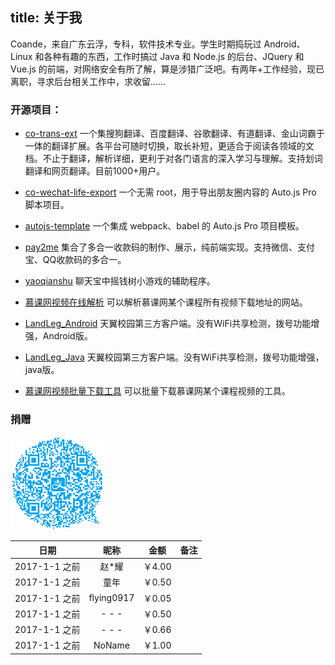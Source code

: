 title: 关于我
---

Coande，来自广东云浮，专科，软件技术专业。学生时期捣玩过 Android、Linux 和各种有趣的东西，工作时搞过 Java 和 Node.js 的后台、JQuery 和 Vue.js 的前端，对网络安全有所了解，算是涉猎广泛吧。有两年+工作经验，现已离职，寻求后台相关工作中，求收留……

### 开源项目：

- [co-trans-ext](https://github.com/Coande/co-trans-ext)
一个集搜狗翻译、百度翻译、谷歌翻译、有道翻译、金山词霸于一体的翻译扩展。各平台可随时切换，取长补短，更适合于阅读各领域的文档。不止于翻译，解析详细，更利于对各门语言的深入学习与理解。支持划词翻译和网页翻译。目前1000+用户。

- [co-wechat-life-export](https://github.com/Coande/co-wechat-life-export)
一个无需 root，用于导出朋友圈内容的 Auto.js Pro 脚本项目。

- [autojs-template](https://github.com/Coande/autojs-template)
一个集成 webpack、babel 的 Auto.js Pro 项目模板。

- [pay2me](https://github.com/Coande/pay2me)
集合了多合一收款码的制作、展示，纯前端实现。支持微信、支付宝、QQ收款码的多合一。

- [yaoqianshu](https://github.com/Coande/yaoqianshu)
聊天宝中摇钱树小游戏的辅助程序。

- [慕课网视频在线解析](/2016/05/29/慕课网视频在线解析/)
可以解析慕课网某个课程所有视频下载地址的网站。

- [LandLeg_Android](https://github.com/Coande/LandLeg_Android)
天翼校园第三方客户端。没有WiFi共享检测，拨号功能增强，Android版。

- [LandLeg_Java](https://github.com/Coande/LandLeg_Java)
天翼校园第三方客户端。没有WiFi共享检测，拨号功能增强，java版。

- [慕课网视频批量下载工具](/2016/02/02/慕课网视频批量下载工具/)
可以批量下载慕课网某个课程视频的工具。

### 捐赠

![用支付宝扫我吧←_←](/others/images/814a98bf6e26e932.png)

|     日期      |    昵称    | 金额  | 备注  |
| :-----------: | :--------: | :---: | :---: |
| 2017-1-1 之前 |   赵*耀    | ￥4.00 |       |
| 2017-1-1 之前 |    童年    | ￥0.50 |       |
| 2017-1-1 之前 | flying0917 | ￥0.05 |       |
| 2017-1-1 之前 |   - - -    | ￥0.50 |       |
| 2017-1-1 之前 |   - - -    | ￥0.66 |       |
| 2017-1-1 之前 |   NoName   | ￥1.00 |       |